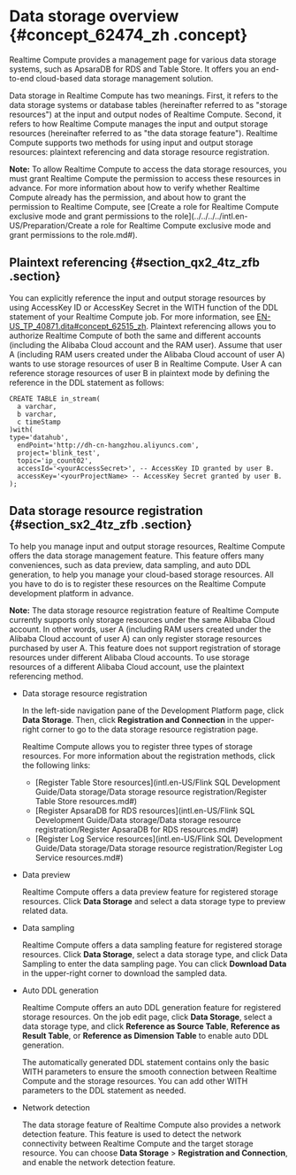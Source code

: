# Data storage overview {#concept_62474_zh .concept}

Realtime Compute provides a management page for various data storage systems, such as ApsaraDB for RDS and Table Store. It offers you an end-to-end cloud-based data storage management solution.

Data storage in Realtime Compute has two meanings. First, it refers to the data storage systems or database tables \(hereinafter referred to as "storage resources"\) at the input and output nodes of Realtime Compute. Second, it refers to how Realtime Compute manages the input and output storage resources \(hereinafter referred to as "the data storage feature"\). Realtime Compute supports two methods for using input and output storage resources: plaintext referencing and data storage resource registration.

**Note:** To allow Realtime Compute to access the data storage resources, you must grant Realtime Compute the permission to access these resources in advance. For more information about how to verify whether Realtime Compute already has the permission, and about how to grant the permission to Realtime Compute, see [Create a role for Realtime Compute exclusive mode and grant permissions to the role](../../../../intl.en-US/Preparation/Create a role for Realtime Compute exclusive mode and grant permissions to the role.md#).

## Plaintext referencing {#section_qx2_4tz_zfb .section}

You can explicitly reference the input and output storage resources by using AccessKey ID or AccessKey Secret in the WITH function of the DDL statement of your Realtime Compute job. For more information, see [EN-US\_TP\_40871.dita\#concept\_62515\_zh](EN-US_TP_40871.dita#concept_62515_zh). Plaintext referencing allows you to authorize Realtime Compute of both the same and different accounts \(including the Alibaba Cloud account and the RAM user\). Assume that user A \(including RAM users created under the Alibaba Cloud account of user A\) wants to use storage resources of user B in Realtime Compute. User A can reference storage resources of user B in plaintext mode by defining the reference in the DDL statement as follows:

```language-sql
CREATE TABLE in_stream(
  a varchar,
  b varchar,
  c timeStamp
)with(
type='datahub',
  endPoint='http://dh-cn-hangzhou.aliyuncs.com',
  project='blink_test',
  topic='ip_count02',
  accessId='<yourAccessSecret>', -- AccessKey ID granted by user B.
  accessKey='<yourProjectName> -- AccessKey Secret granted by user B.
);
```

## Data storage resource registration {#section_sx2_4tz_zfb .section}

To help you manage input and output storage resources, Realtime Compute offers the data storage management feature. This feature offers many conveniences, such as data preview, data sampling, and auto DDL generation, to help you manage your cloud-based storage resources. All you have to do is to register these resources on the Realtime Compute development platform in advance.

**Note:** The data storage resource registration feature of Realtime Compute currently supports only storage resources under the same Alibaba Cloud account. In other words, user A \(including RAM users created under the Alibaba Cloud account of user A\) can only register storage resources purchased by user A. This feature does not support registration of storage resources under different Alibaba Cloud accounts. To use storage resources of a different Alibaba Cloud account, use the plaintext referencing method.

-   Data storage resource registration

    In the left-side navigation pane of the Development Platform page, click **Data Storage**. Then, click **Registration and Connection** in the upper-right corner to go to the data storage resource registration page.

    Realtime Compute allows you to register three types of storage resources. For more information about the registration methods, click the following links:

    -   [Register Table Store resources](intl.en-US/Flink SQL Development Guide/Data storage/Data storage resource registration/Register Table Store resources.md#)
    -   [Register ApsaraDB for RDS resources](intl.en-US/Flink SQL Development Guide/Data storage/Data storage resource registration/Register ApsaraDB for RDS resources.md#)
    -   [Register Log Service resources](intl.en-US/Flink SQL Development Guide/Data storage/Data storage resource registration/Register Log Service resources.md#)
-   Data preview

    Realtime Compute offers a data preview feature for registered storage resources. Click **Data Storage** and select a data storage type to preview related data.

-   Data sampling

    Realtime Compute offers a data sampling feature for registered storage resources. Click **Data Storage**, select a data storage type, and click Data Sampling to enter the data sampling page. You can click **Download Data** in the upper-right corner to download the sampled data.

-   Auto DDL generation

    Realtime Compute offers an auto DDL generation feature for registered storage resources. On the job edit page, click **Data Storage**, select a data storage type, and click **Reference as Source Table**, **Reference as Result Table**, or **Reference as Dimension Table** to enable auto DDL generation.

    The automatically generated DDL statement contains only the basic WITH parameters to ensure the smooth connection between Realtime Compute and the storage resources. You can add other WITH parameters to the DDL statement as needed.

-   Network detection

    The data storage feature of Realtime Compute also provides a network detection feature. This feature is used to detect the network connectivity between Realtime Compute and the target storage resource. You can choose **Data Storage** \> **Registration and Connection**, and enable the network detection feature.



